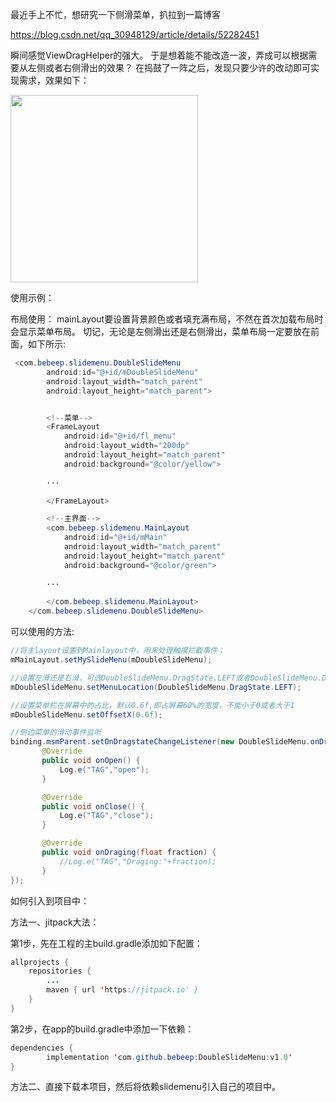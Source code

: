 最近手上不忙，想研究一下侧滑菜单，扒拉到一篇博客

https://blog.csdn.net/qq_30948129/article/details/52282451

瞬间感觉ViewDragHelper的强大。
于是想着能不能改造一波，弄成可以根据需要从左侧或者右侧滑出的效果？
在捣鼓了一阵之后，发现只要少许的改动即可实现需求，效果如下：


<img src="https://github.com/bebeep/DoubleSlideMenu/blob/master/screenshots/screenshots.gif" width="300"></img>


使用示例：

布局使用：
mainLayout要设置背景颜色或者填充满布局，不然在首次加载布局时会显示菜单布局。
切记，无论是左侧滑出还是右侧滑出，菜单布局一定要放在前面，如下所示:
```java
 <com.bebeep.slidemenu.DoubleSlideMenu
        android:id="@+id/mDoubleSlideMenu"
        android:layout_width="match_parent"
        android:layout_height="match_parent">


        <!--菜单-->
        <FrameLayout
            android:id="@+id/fl_menu"
            android:layout_width="200dp"
            android:layout_height="match_parent"
            android:background="@color/yellow">
            
	    ···

        </FrameLayout>

        <!--主界面-->
        <com.bebeep.slidemenu.MainLayout
            android:id="@+id/mMain"
            android:layout_width="match_parent"
            android:layout_height="match_parent"
            android:background="@color/green">
            
	    ···

        </com.bebeep.slidemenu.MainLayout>
    </com.bebeep.slidemenu.DoubleSlideMenu>
```

可以使用的方法:

```java
//将主layout设置到Mainlayout中，用来处理触摸拦截事件；
mMainLayout.setMySlideMenu(mDoubleSlideMenu);

//设置左滑还是右滑，可选DoubleSlideMenu.DragState.LEFT或者DoubleSlideMenu.DragState.RIGHT
mDoubleSlideMenu.setMenuLocation(DoubleSlideMenu.DragState.LEFT);

//设置菜单栏在屏幕中的占比，默认0.6f,即占屏幕60%的宽度，不能小于0或者大于1
mDoubleSlideMenu.setOffsetX(0.6f);

//侧边菜单的滑动事件监听
binding.msmParent.setOnDragstateChangeListener(new DoubleSlideMenu.onDragStateChangeListener() {
       @Override
       public void onOpen() {
           Log.e("TAG","open");
       }

       @Override
       public void onClose() {
           Log.e("TAG","close");
       }

       @Override
       public void onDraging(float fraction) {
           //Log.e("TAG","Draging:"+fraction);
       }
});        
```
如何引入到项目中：

方法一、jitpack大法：

第1步，先在工程的主build.gradle添加如下配置：

```Java
allprojects {
	repositories {
		...
		maven { url 'https://jitpack.io' }
	}
}
```      

第2步，在app的build.gradle中添加一下依赖：
```java
dependencies {
        implementation 'com.github.bebeep:DoubleSlideMenu:v1.0'
}
```
      
方法二、直接下载本项目，然后将依赖slidemenu引入自己的项目中。


      
